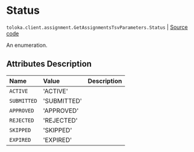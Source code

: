 # Status
`toloka.client.assignment.GetAssignmentsTsvParameters.Status` | [Source code](https://github.com/Toloka/toloka-kit/blob/v1.0.1/src/client/assignment.py#L128)

An enumeration.

## Attributes Description

| Name | Value | Description |
| :------| :-----------| :----------| 
`ACTIVE`|'ACTIVE'|<p></p>
`SUBMITTED`|'SUBMITTED'|<p></p>
`APPROVED`|'APPROVED'|<p></p>
`REJECTED`|'REJECTED'|<p></p>
`SKIPPED`|'SKIPPED'|<p></p>
`EXPIRED`|'EXPIRED'|<p></p>
